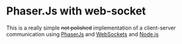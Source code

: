 # Phaser.Js with web-socket

This is a really simple ~~not polished~~ implementation of a client-server communication using [PhaserJs](https://phaser.io/) and [WebSockets](https://en.wikipedia.org/wiki/WebSocket) and [Node.js](https://nodejs.org/)
